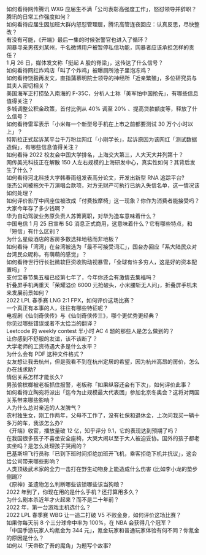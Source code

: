 如何看待网传腾讯 WXG 应届生不满「公司表彰高强度工作」，怒怼领导并辞职？腾讯的日常工作强度如何？  
如何看待应届生因加班大群内怒怼管理层，腾讯高管连夜回应：认真反思，尽快整改？  
有没有可能，《开端》最后一集的时候张警官也进入了循环？  
网暴寻亲男孩刘某州，千名微博用户被暂停私信功能，网暴者应该承担怎样的责任？  
1 月 26 日，媒体发文称「挺起 A 股的脊梁」，这传达了什么信号？  
如何看待网红炸鸡店「叫了个炸鸡」被曝厕所池子里泡冻鸡？  
如何看待饶毅再发文，直指蒲慕明院士领导的神经所「近亲繁殖」，多位研究员与其夫人密切相关？  
美国海军正打捞坠入南海的 F-35C，分析人士称「美军怕中国抢先」，有哪些信息值得关注？  
多城调整公积金政策，首付比例从 40% 调至 20% 、提高贷款额度等，释放了什么信号？  
如何看待雷军表示「小米每一个新型号手机在上市之前都要测试 30 万个小时以上」？  
特斯拉正式起诉某平台千万粉丝网红「小刚学长」，起诉原因为该网红「测试数据造假」，有哪些信息值得关注？  
如何看待 2022 校友会中国大学排名，上海交大第三，人大天大并列第十？  
网传美光科技正在解散 150 人左右规模的上海研发中心，真实性如何？其背后发生了什么？  
如何看待河北科技大学韩春雨组发表高分论文，开发出新型 RNA 追踪平台?  
张杰公司被拖欠千万演唱会款项，对方无财产可执行已纳入失信名单，这一情况该如何处理？  
如何评价影厅中间座位被改成「付费按摩椅」这一现象？你作为消费者能接受吗？  
大家今年存了多少钱啊？  
华为自动驾驶业务原负责人苏箐离职，对华为造车意味着什么？  
中国电信 1 月 25 日宣布 5G 消息正式商用，这意味着什么？它有哪些特点，和「短信」有什么区别？  
为什么星级酒店的客房多数选择地毯而非地板？  
如何看待「湾湾」在台湾被选为「最不可接受词汇」，国台办回应「系大陆民众对台湾民众昵称，有萌萌的感觉」？  
如何看待世行行长批微软巨资收购动视暴雪，「全球有许多穷人，这是好的资本配置吗」？  
支付宝春节集五福已经第七年了，今年你还会有激情去集福吗？  
折叠屏手机两重天「荣耀溢价 6000 元抢破头，小米腰斩无人问」，折叠屏手机未来发展前景如何？  
2022 LPL 春季赛 LNG 2:1 FPX，如何评价这场比赛？  
一个真正有本事的人，往往有哪些特征呢？  
电视剧《仙剑奇侠传》与《仙剑奇侠传三》，哪个更优秀更经典？  
你见过哪些错误或者不太恰当的翻译？  
Leetcode 的 weekly contest 半小时 AC 4 题的那些人是怎么做到的？  
让你感到不舒服的友谊，该不该断了？  
大学老师的工资待遇大多是什么水平？  
为什么会有 PDF 这种文件格式？  
女友想让我去杭州，但是我看不到在杭州定居的希望，因为杭州高昂的房价，怎么办在线求助?  
情侣关系怎样才能长久?  
男孩偷槟榔被老板抓住报警，老板称「如果纵容还会有下次」，如何评价此事？  
如何看待立陶宛将派出「迄今为止规模最大代表团」参加北京冬奥会？这将对两国关系带来哪些影响？  
人为什么总对亲近的人发脾气？  
农村独生女，刚工作两年，父母不工作了，没有社保和退休金，上次问我买一辆十多万的车，我该怎么办?  
《开端》收官，播放量破 12 亿，知乎评分 9.1，它的表现达到预期了吗？  
在我国很多孩子不喜坐安全座椅，大哭大闹以至于大人被迫妥协。国外的孩子都老实坐吗？是怎么处理孩子哭闹的？  
巴基斯坦飞行员称「已到下班时间拒绝加班开飞机，乘客拒绝下机并抗议」，这会给公司带来哪些影响？  
人类顶级武术家的全力一击打在野生动物身上能造成什么伤害 (比如李小龙的垫步侧踢)?  
《原神》圣遗物怎么判断哪些该锁哪些该当狗粮？  
2022 年到了，你现在用的是什么手机？还打算用多久？  
为什么剧本杀近年才火起来？而不是二十年前？  
2022 年，第一台游戏主机选什么？  
2022 LPL 春季赛 WBG 让一追二打破 V5 不败金身，如何评价这场比赛？  
如果你每天前 8 个三分球命中率为 100%，在 NBA 会获得几个冠军？  
「中国手游玩家人均氪金为 344 元」，氪金玩家和普通玩家体验有何不同？你氪金的原因是什么？  
如何以「天帝砍了吾的魔角」为题写个故事?  
